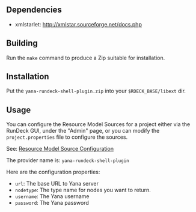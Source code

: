 Dependencies
------------

* xmlstarlet: http://xmlstar.sourceforge.net/docs.php

Building
--------

Run the `make` command to produce a Zip suitable for installation.

Installation
------------

Put the `yana-rundeck-shell-plugin.zip` into your `$RDECK_BASE/libext` dir.

Usage
-----

You can configure the Resource Model Sources for a project either via the
RunDeck GUI, under the "Admin" page, or you can modify the `project.properties`
file to configure the sources.

See: [Resource Model Source Configuration](http://rundeck.org/1.4/RunDeck-Guide.html#resource-model-source-configuration)

The provider name is: `yana-rundeck-shell-plugin`

Here are the configuration properties:

* `url`: The base URL to Yana server
* `nodetype`: The type name for nodes you want to return.
* `username`: The Yana username
* `password`: The Yana password


